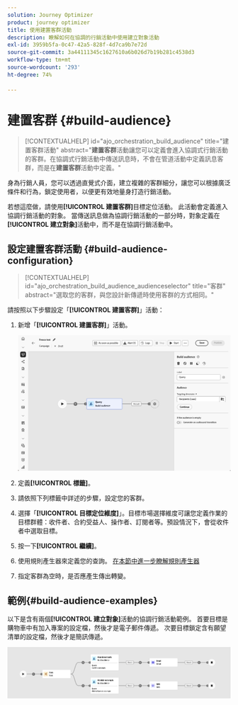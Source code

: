 ```yaml
---
solution: Journey Optimizer
product: journey optimizer
title: 使用建置客群活動
description: 瞭解如何在協調的行銷活動中使用建立對象活動
exl-id: 3959b5fa-0c47-42a5-828f-4d7ca9b7e72d
source-git-commit: 3a44111345c1627610a6b026d7b19b281c4538d3
workflow-type: tm+mt
source-wordcount: '293'
ht-degree: 74%

---
```



# 建置客群 {#build-audience}

>[!CONTEXTUALHELP]
>id="ajo_orchestration_build_audience"
>title="建置客群活動"
>abstract="**建置客群**&#x200B;活動讓您可以定義會進入協調式行銷活動的客群。在協調式行銷活動中傳送訊息時，不會在管道活動中定義訊息客群，而是在&#x200B;**建置客群**&#x200B;活動中定義。"

身為行銷人員，您可以透過直覺式介面，建立複雜的客群細分，讓您可以根據廣泛條件和行為，鎖定使用者，以便更有效地量身打造行銷活動。

若想這麼做，請使用&#x200B;**[!UICONTROL 建置客群]**&#x200B;目標定位活動。 此活動會定義進入協調行銷活動的對象。 當傳送訊息做為協調行銷活動的一部分時，對象定義在&#x200B;**[!UICONTROL 建立對象]**&#x200B;活動中，而不是在協調行銷活動中。

## 設定建置客群活動 {#build-audience-configuration}

>[!CONTEXTUALHELP]
>id="ajo_orchestration_build_audience_audienceselector"
>title="客群"
>abstract="選取您的客群，與您設計新傳遞時使用客群的方式相同。"

請按照以下步驟設定「**[!UICONTROL 建置客群]**」活動：

1. 新增「**[!UICONTROL 建置客群]**」活動。

   ![](../assets/build-audience.png)

1. 定義&#x200B;**[!UICONTROL 標籤]**。

1. 請依照下列標籤中詳述的步驟，設定您的客群。

1. 選擇「**[!UICONTROL 目標定位維度]**」。目標市場選擇維度可讓您定義作業的目標群體：收件者、合約受益人、操作者、訂閱者等。預設情況下，會從收件者中選取目標。

1. 按一下&#x200B;**[!UICONTROL 繼續]**。

1. 使用規則產生器來定義您的查詢。 [在本節中進一步瞭解規則產生器](../orchestrated-rule-builder.md)

1. 指定客群為空時，是否應產生傳出轉變。

## 範例{#build-audience-examples}

以下是含有兩個&#x200B;**[!UICONTROL 建立對象]**&#x200B;活動的協調行銷活動範例。 首要目標是購物車中有加入專案的設定檔，然後才是電子郵件傳遞。 次要目標鎖定含有願望清單的設定檔，然後才是簡訊傳遞。

![](../assets/build-audience-2.png)
